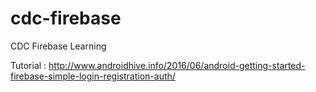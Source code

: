 # cdc-firebase
CDC Firebase Learning

Tutorial : http://www.androidhive.info/2016/06/android-getting-started-firebase-simple-login-registration-auth/
